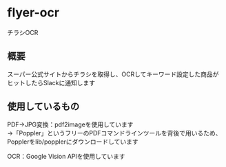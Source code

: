 # flyer-ocr
チラシOCR

## 概要
スーパー公式サイトからチラシを取得し、OCRしてキーワード設定した商品がヒットしたらSlackに通知します

## 使用しているもの
PDF→JPG変換：pdf2imageを使用しています  
→「Poppler」というフリーのPDFコマンドラインツールを背後で用いるため、Popplerをlib/popplerにダウンロードしています

OCR：Google Vision APIを使用しています
